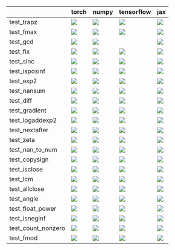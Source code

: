 |                    | torch                                                                                                                                                                                  | numpy                                                                                                                                                                                  | tensorflow                                                                                                                                                                             | jax                                                                                                                                                                                    |
|:-------------------|:---------------------------------------------------------------------------------------------------------------------------------------------------------------------------------------|:---------------------------------------------------------------------------------------------------------------------------------------------------------------------------------------|:---------------------------------------------------------------------------------------------------------------------------------------------------------------------------------------|:---------------------------------------------------------------------------------------------------------------------------------------------------------------------------------------|
| test_trapz         | <a href="https://github.com/unifyai/ivy/actions/runs/3775252941/jobs/6417819406" rel="noopener noreferrer" target="_blank"><img src=https://img.shields.io/badge/-success-success></a> | <a href="https://github.com/unifyai/ivy/actions/runs/3767102406/jobs/6404322870" rel="noopener noreferrer" target="_blank"><img src=https://img.shields.io/badge/-success-success></a> | <a href="https://github.com/unifyai/ivy/actions/runs/3738123248/jobs/6343921877" rel="noopener noreferrer" target="_blank"><img src=https://img.shields.io/badge/-success-success></a> | <a href="https://github.com/unifyai/ivy/actions/runs/3767102406/jobs/6404322870" rel="noopener noreferrer" target="_blank"><img src=https://img.shields.io/badge/-success-success></a> |
| test_fmax          | <a href="https://github.com/unifyai/ivy/actions/runs/3767102406/jobs/6404318679" rel="noopener noreferrer" target="_blank"><img src=https://img.shields.io/badge/-success-success></a> | <a href="https://github.com/unifyai/ivy/actions/runs/3768983326/jobs/6407826931" rel="noopener noreferrer" target="_blank"><img src=https://img.shields.io/badge/-success-success></a> | <a href="https://github.com/unifyai/ivy/actions/runs/3734185233/jobs/6335930551" rel="noopener noreferrer" target="_blank"><img src=https://img.shields.io/badge/-success-success></a> | <a href="https://github.com/unifyai/ivy/actions/runs/3768346467/jobs/6406703523" rel="noopener noreferrer" target="_blank"><img src=https://img.shields.io/badge/-success-success></a> |
| test_gcd           | <a href="https://github.com/unifyai/ivy/actions/runs/3739674032/jobs/6347159159" rel="noopener noreferrer" target="_blank"><img src=https://img.shields.io/badge/-success-success></a> | <a href="https://github.com/unifyai/ivy/actions/runs/3767102406/jobs/6404320433" rel="noopener noreferrer" target="_blank"><img src=https://img.shields.io/badge/-success-success></a> |                                                                                                                                                                                        | <a href="https://github.com/unifyai/ivy/actions/runs/3774701987/jobs/6416942517" rel="noopener noreferrer" target="_blank"><img src=https://img.shields.io/badge/-success-success></a> |
| test_fix           | <a href="https://github.com/unifyai/ivy/actions/runs/3780145827/jobs/6425988417" rel="noopener noreferrer" target="_blank"><img src=https://img.shields.io/badge/-success-success></a> | <a href="https://github.com/unifyai/ivy/actions/runs/3779864161/jobs/6425470853" rel="noopener noreferrer" target="_blank"><img src=https://img.shields.io/badge/-success-success></a> | <a href="https://github.com/unifyai/ivy/actions/runs/3780719357/jobs/6427037438" rel="noopener noreferrer" target="_blank"><img src=https://img.shields.io/badge/-failure-red></a>     | <a href="https://github.com/unifyai/ivy/actions/runs/3767102406/jobs/6404317510" rel="noopener noreferrer" target="_blank"><img src=https://img.shields.io/badge/-success-success></a> |
| test_sinc          | <a href="https://github.com/unifyai/ivy/actions/runs/3775063146/jobs/6417512494" rel="noopener noreferrer" target="_blank"><img src=https://img.shields.io/badge/-success-success></a> | <a href="https://github.com/unifyai/ivy/actions/runs/3714856595/jobs/6299349251" rel="noopener noreferrer" target="_blank"><img src=https://img.shields.io/badge/-success-success></a> | <a href="https://github.com/unifyai/ivy/actions/runs/3767102406/jobs/6404319127" rel="noopener noreferrer" target="_blank"><img src=https://img.shields.io/badge/-success-success></a> | <a href="https://github.com/unifyai/ivy/actions/runs/3780719357/jobs/6427037438" rel="noopener noreferrer" target="_blank"><img src=https://img.shields.io/badge/-success-success></a> |
| test_isposinf      | <a href="https://github.com/unifyai/ivy/actions/runs/3767102406/jobs/6404323201" rel="noopener noreferrer" target="_blank"><img src=https://img.shields.io/badge/-failure-red></a>     | <a href="https://github.com/unifyai/ivy/actions/runs/3743579132/jobs/6355908329" rel="noopener noreferrer" target="_blank"><img src=https://img.shields.io/badge/-success-success></a> | <a href="https://github.com/unifyai/ivy/actions/runs/3767102406/jobs/6404321514" rel="noopener noreferrer" target="_blank"><img src=https://img.shields.io/badge/-failure-red></a>     | <a href="https://github.com/unifyai/ivy/actions/runs/3767102406/jobs/6404322395" rel="noopener noreferrer" target="_blank"><img src=https://img.shields.io/badge/-failure-red></a>     |
| test_exp2          | <a href="https://github.com/unifyai/ivy/actions/runs/3767102406/jobs/6404318679" rel="noopener noreferrer" target="_blank"><img src=https://img.shields.io/badge/-success-success></a> | <a href="https://github.com/unifyai/ivy/actions/runs/3767102406/jobs/6404322395" rel="noopener noreferrer" target="_blank"><img src=https://img.shields.io/badge/-success-success></a> | <a href="https://github.com/unifyai/ivy/actions/runs/3770400228/jobs/6410212790" rel="noopener noreferrer" target="_blank"><img src=https://img.shields.io/badge/-success-success></a> | <a href="https://github.com/unifyai/ivy/actions/runs/3780436677/jobs/6426522537" rel="noopener noreferrer" target="_blank"><img src=https://img.shields.io/badge/-success-success></a> |
| test_nansum        | <a href="https://github.com/unifyai/ivy/actions/runs/3768346467/jobs/6406703523" rel="noopener noreferrer" target="_blank"><img src=https://img.shields.io/badge/-failure-red></a>     | <a href="https://github.com/unifyai/ivy/actions/runs/3767102406/jobs/6404316191" rel="noopener noreferrer" target="_blank"><img src=https://img.shields.io/badge/-failure-red></a>     | <a href="https://github.com/unifyai/ivy/actions/runs/3771141857/jobs/6411376264" rel="noopener noreferrer" target="_blank"><img src=https://img.shields.io/badge/-failure-red></a>     | <a href="https://github.com/unifyai/ivy/actions/runs/3773851560/jobs/6415599949" rel="noopener noreferrer" target="_blank"><img src=https://img.shields.io/badge/-failure-red></a>     |
| test_diff          | <a href="https://github.com/unifyai/ivy/actions/runs/3769659082/jobs/6409008106" rel="noopener noreferrer" target="_blank"><img src=https://img.shields.io/badge/-failure-red></a>     | <a href="https://github.com/unifyai/ivy/actions/runs/3772673161/jobs/6413734538" rel="noopener noreferrer" target="_blank"><img src=https://img.shields.io/badge/-failure-red></a>     | <a href="https://github.com/unifyai/ivy/actions/runs/3770220469/jobs/6409923257" rel="noopener noreferrer" target="_blank"><img src=https://img.shields.io/badge/-failure-red></a>     | <a href="https://github.com/unifyai/ivy/actions/runs/3653683129/jobs/6173424818" rel="noopener noreferrer" target="_blank"><img src=https://img.shields.io/badge/-failure-red></a>     |
| test_gradient      | <a href="https://github.com/unifyai/ivy/actions/runs/3777197161/jobs/6420898496" rel="noopener noreferrer" target="_blank"><img src=https://img.shields.io/badge/-failure-red></a>     | <a href="https://github.com/unifyai/ivy/actions/runs/3767102406/jobs/6404316191" rel="noopener noreferrer" target="_blank"><img src=https://img.shields.io/badge/-success-success></a> | <a href="https://github.com/unifyai/ivy/actions/runs/3771934747/jobs/6412589666" rel="noopener noreferrer" target="_blank"><img src=https://img.shields.io/badge/-success-success></a> | <a href="https://github.com/unifyai/ivy/actions/runs/3773027546/jobs/6414273434" rel="noopener noreferrer" target="_blank"><img src=https://img.shields.io/badge/-failure-red></a>     |
| test_logaddexp2    | <a href="https://github.com/unifyai/ivy/actions/runs/3767286183/jobs/6404666584" rel="noopener noreferrer" target="_blank"><img src=https://img.shields.io/badge/-success-success></a> | <a href="https://github.com/unifyai/ivy/actions/runs/3682210644/jobs/6229651757" rel="noopener noreferrer" target="_blank"><img src=https://img.shields.io/badge/-failure-red></a>     | <a href="https://github.com/unifyai/ivy/actions/runs/3778455953/jobs/6422943680" rel="noopener noreferrer" target="_blank"><img src=https://img.shields.io/badge/-success-success></a> | <a href="https://github.com/unifyai/ivy/actions/runs/3758625297/jobs/6387188289" rel="noopener noreferrer" target="_blank"><img src=https://img.shields.io/badge/-success-success></a> |
| test_nextafter     | <a href="https://github.com/unifyai/ivy/actions/runs/3773382446/jobs/6414798301" rel="noopener noreferrer" target="_blank"><img src=https://img.shields.io/badge/-failure-red></a>     | <a href="https://github.com/unifyai/ivy/actions/runs/3767102406/jobs/6404319648" rel="noopener noreferrer" target="_blank"><img src=https://img.shields.io/badge/-success-success></a> | <a href="https://github.com/unifyai/ivy/actions/runs/3780719357/jobs/6427037438" rel="noopener noreferrer" target="_blank"><img src=https://img.shields.io/badge/-failure-red></a>     | <a href="https://github.com/unifyai/ivy/actions/runs/3762961886/jobs/6396104205" rel="noopener noreferrer" target="_blank"><img src=https://img.shields.io/badge/-failure-red></a>     |
| test_zeta          | <a href="https://github.com/unifyai/ivy/actions/runs/3767102406/jobs/6404316191" rel="noopener noreferrer" target="_blank"><img src=https://img.shields.io/badge/-failure-red></a>     | <a href="https://github.com/unifyai/ivy/actions/runs/3767102406/jobs/6404323201" rel="noopener noreferrer" target="_blank"><img src=https://img.shields.io/badge/-failure-red></a>     | <a href="https://github.com/unifyai/ivy/actions/runs/3767102406/jobs/6404322039" rel="noopener noreferrer" target="_blank"><img src=https://img.shields.io/badge/-failure-red></a>     | <a href="https://github.com/unifyai/ivy/actions/runs/3766013962/jobs/6402065650" rel="noopener noreferrer" target="_blank"><img src=https://img.shields.io/badge/-failure-red></a>     |
| test_nan_to_num    | <a href="https://github.com/unifyai/ivy/actions/runs/3769659082/jobs/6409008106" rel="noopener noreferrer" target="_blank"><img src=https://img.shields.io/badge/-success-success></a> | <a href="https://github.com/unifyai/ivy/actions/runs/3767102406/jobs/6404322039" rel="noopener noreferrer" target="_blank"><img src=https://img.shields.io/badge/-success-success></a> | <a href="https://github.com/unifyai/ivy/actions/runs/3767102406/jobs/6404318443" rel="noopener noreferrer" target="_blank"><img src=https://img.shields.io/badge/-success-success></a> | <a href="https://github.com/unifyai/ivy/actions/runs/3779864161/jobs/6425470853" rel="noopener noreferrer" target="_blank"><img src=https://img.shields.io/badge/-success-success></a> |
| test_copysign      | <a href="https://github.com/unifyai/ivy/actions/runs/3779351183/jobs/6424532759" rel="noopener noreferrer" target="_blank"><img src=https://img.shields.io/badge/-success-success></a> | <a href="https://github.com/unifyai/ivy/actions/runs/3747009663/jobs/6362837306" rel="noopener noreferrer" target="_blank"><img src=https://img.shields.io/badge/-success-success></a> | <a href="https://github.com/unifyai/ivy/actions/runs/3770958662/jobs/6411101451" rel="noopener noreferrer" target="_blank"><img src=https://img.shields.io/badge/-success-success></a> | <a href="https://github.com/unifyai/ivy/actions/runs/3767102406/jobs/6404313007" rel="noopener noreferrer" target="_blank"><img src=https://img.shields.io/badge/-success-success></a> |
| test_isclose       | <a href="https://github.com/unifyai/ivy/actions/runs/3776255996/jobs/6419419686" rel="noopener noreferrer" target="_blank"><img src=https://img.shields.io/badge/-failure-red></a>     | <a href="https://github.com/unifyai/ivy/actions/runs/3682196715/jobs/6229634752" rel="noopener noreferrer" target="_blank"><img src=https://img.shields.io/badge/-failure-red></a>     | <a href="https://github.com/unifyai/ivy/actions/runs/3714856595/jobs/6299345479" rel="noopener noreferrer" target="_blank"><img src=https://img.shields.io/badge/-failure-red></a>     | <a href="https://github.com/unifyai/ivy/actions/runs/3779864161/jobs/6425470853" rel="noopener noreferrer" target="_blank"><img src=https://img.shields.io/badge/-success-success></a> |
| test_lcm           | <a href="https://github.com/unifyai/ivy/actions/runs/3767102406/jobs/6404322395" rel="noopener noreferrer" target="_blank"><img src=https://img.shields.io/badge/-success-success></a> | <a href="https://github.com/unifyai/ivy/actions/runs/3775252941/jobs/6417819406" rel="noopener noreferrer" target="_blank"><img src=https://img.shields.io/badge/-success-success></a> | <a href="null" rel="noopener noreferrer" target="_blank"><img src=https://img.shields.io/badge/-failure-red></a>                                                                       | <a href="https://github.com/unifyai/ivy/actions/runs/3767102406/jobs/6404320653" rel="noopener noreferrer" target="_blank"><img src=https://img.shields.io/badge/-success-success></a> |
| test_allclose      | <a href="https://github.com/unifyai/ivy/actions/runs/3779113190/jobs/6424128238" rel="noopener noreferrer" target="_blank"><img src=https://img.shields.io/badge/-failure-red></a>     | <a href="https://github.com/unifyai/ivy/actions/runs/3714856595/jobs/6299346800" rel="noopener noreferrer" target="_blank"><img src=https://img.shields.io/badge/-failure-red></a>     | <a href="https://github.com/unifyai/ivy/actions/runs/3767102406/jobs/6404322870" rel="noopener noreferrer" target="_blank"><img src=https://img.shields.io/badge/-failure-red></a>     | <a href="https://github.com/unifyai/ivy/actions/runs/3749357573/jobs/6367748685" rel="noopener noreferrer" target="_blank"><img src=https://img.shields.io/badge/-failure-red></a>     |
| test_angle         | <a href="https://github.com/unifyai/ivy/actions/runs/3777378287/jobs/6421177732" rel="noopener noreferrer" target="_blank"><img src=https://img.shields.io/badge/-failure-red></a>     | <a href="https://github.com/unifyai/ivy/actions/runs/3767102406/jobs/6404319648" rel="noopener noreferrer" target="_blank"><img src=https://img.shields.io/badge/-failure-red></a>     | <a href="https://github.com/unifyai/ivy/actions/runs/3775252941/jobs/6417819406" rel="noopener noreferrer" target="_blank"><img src=https://img.shields.io/badge/-failure-red></a>     | <a href="https://github.com/unifyai/ivy/actions/runs/3767102406/jobs/6404322039" rel="noopener noreferrer" target="_blank"><img src=https://img.shields.io/badge/-failure-red></a>     |
| test_float_power   | <a href="https://github.com/unifyai/ivy/actions/runs/3771934747/jobs/6412589666" rel="noopener noreferrer" target="_blank"><img src=https://img.shields.io/badge/-success-success></a> | <a href="https://github.com/unifyai/ivy/actions/runs/3767102406/jobs/6404319648" rel="noopener noreferrer" target="_blank"><img src=https://img.shields.io/badge/-success-success></a> | <a href="https://github.com/unifyai/ivy/actions/runs/3779351183/jobs/6424532759" rel="noopener noreferrer" target="_blank"><img src=https://img.shields.io/badge/-success-success></a> | <a href="https://github.com/unifyai/ivy/actions/runs/3767102406/jobs/6404321155" rel="noopener noreferrer" target="_blank"><img src=https://img.shields.io/badge/-success-success></a> |
| test_isneginf      | <a href="https://github.com/unifyai/ivy/actions/runs/3767102406/jobs/6404316191" rel="noopener noreferrer" target="_blank"><img src=https://img.shields.io/badge/-failure-red></a>     | <a href="https://github.com/unifyai/ivy/actions/runs/3767102406/jobs/6404317966" rel="noopener noreferrer" target="_blank"><img src=https://img.shields.io/badge/-failure-red></a>     | <a href="https://github.com/unifyai/ivy/actions/runs/3767102406/jobs/6404313408" rel="noopener noreferrer" target="_blank"><img src=https://img.shields.io/badge/-failure-red></a>     | <a href="https://github.com/unifyai/ivy/actions/runs/3714856595/jobs/6299364360" rel="noopener noreferrer" target="_blank"><img src=https://img.shields.io/badge/-success-success></a> |
| test_count_nonzero | <a href="https://github.com/unifyai/ivy/actions/runs/3767102406/jobs/6404321746" rel="noopener noreferrer" target="_blank"><img src=https://img.shields.io/badge/-failure-red></a>     | <a href="https://github.com/unifyai/ivy/actions/runs/3769079116/jobs/6408004999" rel="noopener noreferrer" target="_blank"><img src=https://img.shields.io/badge/-success-success></a> | <a href="https://github.com/unifyai/ivy/actions/runs/3779351183/jobs/6424532759" rel="noopener noreferrer" target="_blank"><img src=https://img.shields.io/badge/-success-success></a> | <a href="https://github.com/unifyai/ivy/actions/runs/3767102406/jobs/6404323499" rel="noopener noreferrer" target="_blank"><img src=https://img.shields.io/badge/-success-success></a> |
| test_fmod          | <a href="https://github.com/unifyai/ivy/actions/runs/3776824632/jobs/6420308431" rel="noopener noreferrer" target="_blank"><img src=https://img.shields.io/badge/-success-success></a> | <a href="https://github.com/unifyai/ivy/actions/runs/3767102406/jobs/6404318679" rel="noopener noreferrer" target="_blank"><img src=https://img.shields.io/badge/-success-success></a> | <a href="https://github.com/unifyai/ivy/actions/runs/3776255996/jobs/6419419686" rel="noopener noreferrer" target="_blank"><img src=https://img.shields.io/badge/-failure-red></a>     | <a href="https://github.com/unifyai/ivy/actions/runs/3767102406/jobs/6404318443" rel="noopener noreferrer" target="_blank"><img src=https://img.shields.io/badge/-failure-red></a>     |